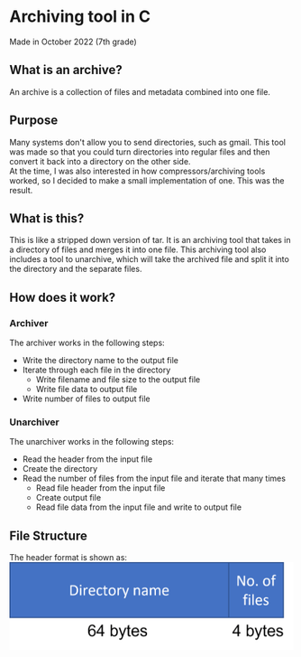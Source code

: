 # Archiving tool in C
Made in October 2022 (7th grade)

## What is an archive?
An archive is a collection of files and metadata combined into one file.  

## Purpose
Many systems don't allow you to send directories, such as gmail. This tool was made so that you could turn directories into regular files and then convert it back into a directory on the other side.  
At the time, I was also interested in how compressors/archiving tools worked, so I decided to make a small implementation of one. This was the result.

## What is this?
This is like a stripped down version of tar. It is an archiving tool that takes in a directory of files and merges it into one file. This archiving tool also includes a tool to unarchive, which will take the archived file and split it into the directory and the separate files.

## How does it work?
### Archiver
The archiver works in the following steps:
- Write the directory name to the output file
- Iterate through each file in the directory
  - Write filename and file size to the output file
  - Write file data to output file
- Write number of files to output file

### Unarchiver
The unarchiver works in the following steps:
- Read the header from the input file
- Create the directory
- Read the number of files from the input file and iterate that many times
  - Read file header from the input file
  - Create output file
  - Read file data from the input file and write to output file

## File Structure
The header format is shown as:
![Header Format](imgs/headerformat.png "Header Format")
